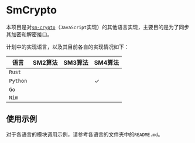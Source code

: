 # SmCrypto

本项目是对[`sm-crypto`](https://github.com/JuneAndGreen/sm-crypto)（`JavaScript`实现）的其他语言实现，主要目的是为了同步其加密和解密接口。

计划中的实现语言，以及其目前各自的实现情况如下：

| 语言     | SM2算法 | SM3算法 | SM4算法      |
| -------- | ------- | ------- | ------------ |
| `Rust`   |         |         |              |
| `Python` |         |         | $\checkmark$ |
| `Go`     |         |         |              |
| `Nim`    |         |         |              |



## 使用示例

对于各语言的模块调用示例，请参考各语言的文件夹中的`README.md`。
